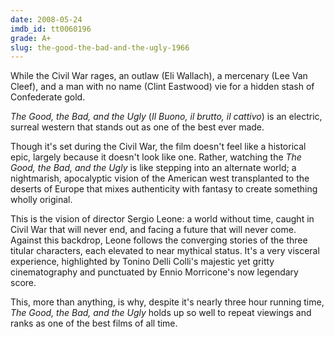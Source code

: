 ```yaml
---
date: 2008-05-24
imdb_id: tt0060196
grade: A+
slug: the-good-the-bad-and-the-ugly-1966
---
```


While the Civil War rages, an outlaw (Eli Wallach), a mercenary (Lee Van Cleef), and a man with no name (Clint Eastwood) vie for a hidden stash of Confederate gold.

_The Good, the Bad, and the Ugly_ (_Il Buono, il brutto, il cattivo_) is an electric, surreal western that stands out as one of the best ever made.

Though it's set during the Civil War, the film doesn't feel like a historical epic, largely because it doesn't look like one. Rather, watching the _The Good, the Bad, and the Ugly_ is like stepping into an alternate world; a nightmarish, apocalyptic vision of the American west transplanted to the deserts of Europe that mixes authenticity with fantasy to create something wholly original.

This is the vision of director Sergio Leone: a world without time, caught in Civil War that will never end, and facing a future that will never come. Against this backdrop, Leone follows the converging stories of the three titular characters, each elevated to near mythical status. It's a very visceral experience, highlighted by Tonino Delli Colli's majestic yet gritty cinematography and punctuated by Ennio Morricone's now legendary score.

This, more than anything, is why, despite it's nearly three hour running time, _The Good, the Bad, and the Ugly_ holds up so well to repeat viewings and ranks as one of the best films of all time.
